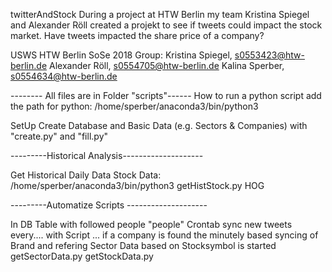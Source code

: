 twitterAndStock
During a project at HTW Berlin my team Kristina Spiegel and Alexander Röll created a projekt to see if tweets could impact the stock market. Have tweets impacted the share price of a company?

USWS HTW Berlin SoSe 2018 Group: Kristina Spiegel, s0553423@htw-berlin.de Alexander Röll, s0554705@htw-berlin.de Kalina Sperber, s0554634@htw-berlin.de

-------- All files are in Folder "scripts"------ How to run a python script add the path for python: /home/sperber/anaconda3/bin/python3

SetUp Create Database and Basic Data (e.g. Sectors & Companies) with "create.py" and "fill.py"

---------Historical Analysis--------------------

Get Historical Daily Data Stock Data: /home/sperber/anaconda3/bin/python3 getHistStock.py HOG

---------Automatize Scripts --------------------

In DB Table with followed people "people"
Crontab sync new tweets every.... with Script ...
if a company is found the minutely based syncing of Brand and refering Sector Data based on Stocksymbol is started getSectorData.py getStockData.py
